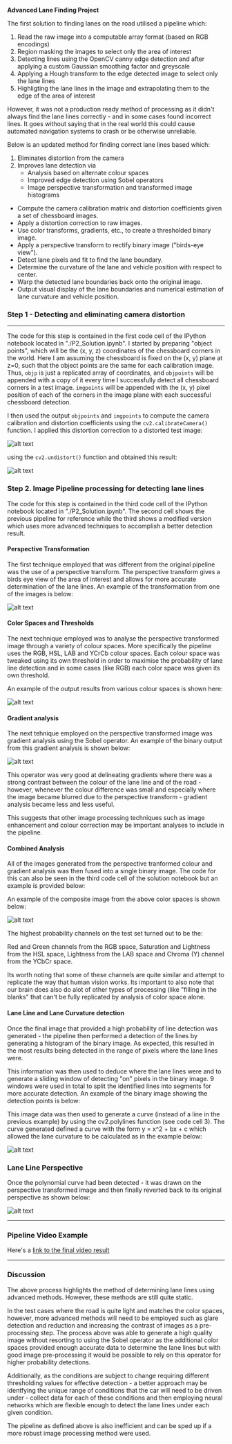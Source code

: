 **Advanced Lane Finding Project**

[//]: # (Image References)

[image1]: ./camera_cal/calibration1.jpg "Sample Test Image"
[image2]: ./camera_cal/calibration1_undist.jpg "Undistorted"
[image3]: ./examples/ptransform.png "Perspective Transformation"
[image4]: ./examples/channels.png "Colour Channels"
[image5]: ./examples/gradient.png "Gradient Detection"
[image6]: ./examples/combined.png "Combined Binary"
[image7]: ./examples/lanedetect.png "Detected Curve"
[image8]: ./examples/overlay.png "Final Image"

The first solution to finding lanes on the road utilised a pipeline which:
1. Read the raw image into a computable array format (based on RGB encodings)
2. Region masking the images to select only the area of interest
3. Detecting lines using the OpenCV canny edge detection and after applying a custom Gaussian smoothing factor and greyscale 
4. Applying a Hough transform to the edge detected image to select only the lane lines
5. Highligting the lane lines in the image and extrapolating them to the edge of the area of interest

However, it was not a production ready method of processing as it didn't always find the lane lines correctly - and in some cases found incorrect lines. It goes without saying that in the real world this could cause automated navigation systems to crash or be otherwise unreliable.

Below is an updated method for finding correct lane lines based which:
1. Eliminates distortion from the camera
2. Improves lane detection via
    * Analysis based on alternate colour spaces
    * Improved edge detection using Sobel operators
    * Image perspective transformation and transformed image histograms 



* Compute the camera calibration matrix and distortion coefficients given a set of chessboard images.
* Apply a distortion correction to raw images.
* Use color transforms, gradients, etc., to create a thresholded binary image.
* Apply a perspective transform to rectify binary image ("birds-eye view").
* Detect lane pixels and fit to find the lane boundary.
* Determine the curvature of the lane and vehicle position with respect to center.
* Warp the detected lane boundaries back onto the original image.
* Output visual display of the lane boundaries and numerical estimation of lane curvature and vehicle position.


### Step 1 - Detecting and eliminating camera distortion
---
The code for this step is contained in the first code cell of the IPython notebook located in "./P2_Solution.ipynb". I started by preparing "object points", which will be the (x, y, z) coordinates of the chessboard corners in the world. Here I am assuming the chessboard is fixed on the (x, y) plane at z=0, such that the object points are the same for each calibration image.  Thus, `objp` is just a replicated array of coordinates, and `objpoints` will be appended with a copy of it every time I successfully detect all chessboard corners in a test image.  `imgpoints` will be appended with the (x, y) pixel position of each of the corners in the image plane with each successful chessboard detection.  

I then used the output `objpoints` and `imgpoints` to compute the camera calibration and distortion coefficients using the `cv2.calibrateCamera()` function.  I applied this distortion correction to a distorted test image:

![alt text][image1]

using the `cv2.undistort()` function and obtained this result:

![alt text][image2]


### Step 2. Image Pipeline processing for detecting lane lines

The code for this step is contained in the third code cell of the IPython notebook located in "./P2_Solution.ipynb". The second cell shows the previous pipeline for reference while the third shows a modified version which uses more advanced techniques to accomplish a better detection result. 

#### Perspective Transformation
The first technique employed that was different from the original pipeline was the use of a perspective transform. The perspective transform gives a birds eye view of the area of interest and allows for more accurate determination of the lane lines. An example of the transformation from one of the images is below:

![alt text][image3]

#### Color Spaces and Thresholds

The next technique employed was to analyse the perspective transformed image through a variety of colour spaces. More specifically the pipeline uses the RGB, HSL, LAB and YCrCb colour spaces. Each colour space was tweaked using its own threshold in order to maximise the probability of lane line detection and in some cases (like RGB) each color space was given its own threshold. 

An example of the output results from various colour spaces is shown here:

![alt text][image4]

#### Gradient analysis

The next tehnique employed on the perspective transformed image was gradient analysis using the Sobel operator. An example of the binary output from this gradient analysis is shown below:

![alt text][image5]

This operator was very good at delineating gradients where there was a strong contrast between the colour of the lane line and of the road - however, whenever the colour difference was small and especially where the image became blurred due to the perspective transform - gradient analysis became less and less useful.

This suggests that other image processing techniques such as image enhancement and colour correction may be important analyses to include in the pipeline. 

#### Combined Analysis
All of the images generated from the perspective tranformed colour and gradient analysis was then fused into a single binary image. The code for this can also be seen in the third  code cell of the solution notebook but an example is provided below:

An example of the composite image from the above color spaces is shown below:

![alt text][image6]

The highest probability channels on the test set turned out to be the:

Red and Green channels from the RGB space,
Saturation and Lightness from the HSL space,
Lightness from the LAB space and 
Chroma (Y) channel from the YCbCr space.

Its worth noting that some of these channels are quite similar and attempt to replicate the way that human vision works. Its important to also note that our brain does also do alot of other types of processing (like "filling in the blanks" that can't be fully replicated by analysis of color space alone.


#### Lane Line and Lane Curvature detection
Once the final image that provided a high probability of line detection was generated - the pipeline then performed a detection of the lines by generating a histogram of the binary image. As expected, this resulted in the most results being detected in the range of pixels where the lane lines were. 

This information was then used to deduce where the lane lines were and to generate a sliding window of detecting "on" pixels in the binary image. 9 windows were used in total to split the identified lines into segments for more accurate detection. An example of the binary image showing the detection points is below:

This image data was then used to generate a curve (instead of a line in the previous example) by using the cv2.polylines function (see code cell 3). The curve generated defined a curve with the form y = x^2 + bx + c which allowed the lane curvature to be calculated as in the example below:

![alt text][image7]


### Lane Line Perspective 
Once the polynomial curve had been detected - it was drawn on the perspective transformed image and then finally reverted back to its original perspective as shown below:

![alt text][image8]

---

### Pipeline Video Example

Here's a [link to the final video result](./output_video/project_video.mp4)

---

### Discussion

The above process highlights the method of determining lane lines using advanced methods. However, these methods are still quite static. 

In the test cases where the road is quite light and matches the color spaces, however, more advanced methods will need to be employed such as glare detection and reduction and increasing the contrast of images as a pre-processing step. The process above was able to generate a high quality image without resorting to using the Sobel operator as the additional color spaces provided enough accurate data to determine the lane lines but with good image pre-processing it would be possible to rely on this operator for higher probability detections.

Additionally, as the conditions are subject to change requiring different thresholding values for effective detection - a better approach may be identfying the unique range of conditions that the car will need to be driven under - collect data for each of these conditions and then employing neural networks which are flexible enough to detect the lane lines under each given condition.

The pipeline as defined above is also inefficient and can be sped up if a more robust image processing method were used.
